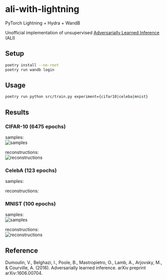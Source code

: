 # ali-with-lightning

PyTorch Lightning + Hydra + WandB

Unofficial implementation of unsupervised [Adversarially Learned Inference](https://arxiv.org/abs/1606.00704) (ALI)

## Setup

```bash
poetry install --no-root
poetry run wandb login
```

## Usage

```bash
poetry run python src/train.py experiment={cifar10|celeba|mnist}
```

## Results

### CIFAR-10 (6475 epochs)

samples:\
![samples](https://github.com/user-attachments/assets/a56dedc5-2c10-4e57-b249-0d1f1226c696)

reconstructions:\
![reconstructions](https://github.com/user-attachments/assets/23015d08-d43c-4f8e-8e47-55ef5494d882)


### CelebA (123 epochs)

samples:


reconstructions:



### MNIST (100 epochs)

samples:\
![samples](https://github.com/user-attachments/assets/b7c4cb63-3901-4435-9b76-310d06dd71dd)

reconstructions:\
![reconstructions](https://github.com/user-attachments/assets/4dad7157-e32e-4e03-8ac8-2e52712be2e5)


## Reference

Dumoulin, V., Belghazi, I., Poole, B., Mastropietro, O., Lamb, A., Arjovsky, M., & Courville, A. (2016). Adversarially learned inference. arXiv preprint arXiv:1606.00704.